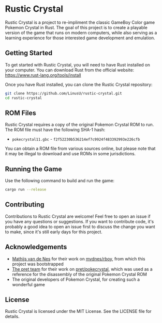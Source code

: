 # Rustic Crystal

Rustic Crystal is a project to re-impliment the classic GameBoy Color game Pokemon Crystal in Rust. The goal of this project is to create a playable version of the game that runs on modern computers, while also serving as a learning experience for those interested game development and emulation.

## Getting Started

To get started with Rustic Crystal, you will need to have Rust installed on your computer. You can download Rust from the official website: https://www.rust-lang.org/tools/install

Once you have Rust installed, you can clone the Rustic Crystal repository:

```sh
git clone https://github.com/LinusU/rustic-crystal.git
cd rustic-crystal
```

## ROM Files

Rustic Crystal requires a copy of the original Pokemon Crystal ROM to run. The ROM file must have the following SHA-1 hash:

- `pokecrystal11.gbc` - `f2f52230b536214ef7c9924f483392993e226cfb`

You can obtain a ROM file from various sources online, but please note that it may be illegal to download and use ROMs in some jurisdictions.

## Running the Game

Use the following command to build and run the game:

```sh
cargo run --release
```

## Contributing

Contributions to Rustic Crystal are welcome! Feel free to open an issue if you have any questions or suggestions. If you want to contribute code, it's probably a good idea to open an issue first to discuss the change you want to make, since it's still early days for this project.

## Acknowledgements

- [Mathijs van de Nes](https://github.com/mvdnes) for their work on [mvdnes/rboy](https://github.com/mvdnes/rboy), from which this project was bootstrapped
- [The pret team](https://github.com/orgs/pret/people) for their work on [pret/pokecrystal](https://github.com/pret/pokecrystal), which was used as a reference for the disassembly of the original Pokemon Crystal ROM
- The original developers of Pokemon Crystal, for creating such a wonderful game

## License

Rustic Crystal is licensed under the MIT License. See the LICENSE file for details.

